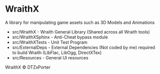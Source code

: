 # WraithX
A library for manipulating game assets such as 3D Models and Animations

- src/WraithX - Wraith General Library (Shared across all Wraith tools)
- src/WraithXSphinx - Anti-Cheat bypass module
- src/WraithXTests - Unit Test Program
- src/ExternalDeps - External Dependencies (Not coded by me) required to build Wraith (LibFlac, LibOgg, DirectXTex)
- src/Resources - General UI resources

WraithX © DTZxPorter